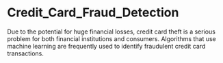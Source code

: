 # Credit_Card_Fraud_Detection
Due to the potential for huge financial losses, credit card theft is a serious problem for both  financial institutions and consumers. Algorithms that use machine learning are frequently  used to identify fraudulent credit card transactions.
